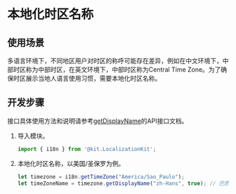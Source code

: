 # 本地化时区名称

## 使用场景

多语言环境下，不同地区用户对时区的称呼可能存在差异，例如在中文环境下，中部时区称为中部时区，在英文环境下，中部时区称为Central Time Zone。为了确保时区展示当地人语言使用习惯，需要本地化时区名称。

## 开发步骤

接口具体使用方法和说明请参考[getDisplayName](../reference/apis-localization-kit/js-apis-i18n.md#getdisplayname8)的API接口文档。

1. 导入模块。
   ```ts
   import { i18n } from '@kit.LocalizationKit';
   ```

2. 本地化时区名称，以美国/圣保罗为例。
   ```ts
   let timezone = i18n.getTimeZone("America/Sao_Paulo");
   let timeZoneName = timezone.getDisplayName("zh-Hans", true); // 巴西利亚标准时间
   ```
